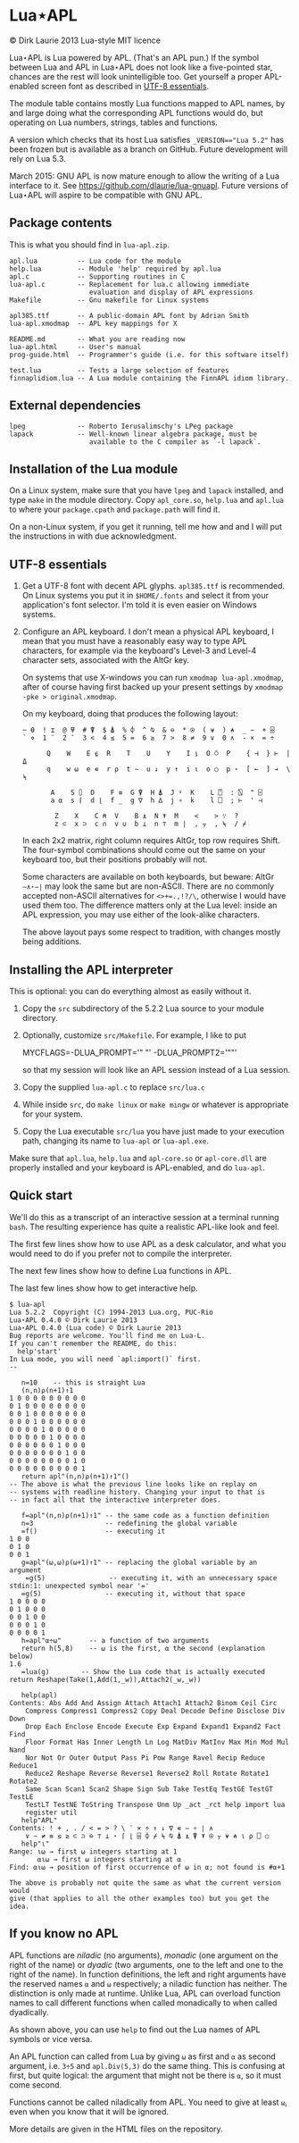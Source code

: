 Lua⋆APL
=======

© Dirk Laurie 2013 Lua-style MIT licence

Lua⋆APL is Lua powered by APL. (That's an APL pun.) If the symbol between Lua and APL in Lua⋆APL does not look like a five-pointed star, chances are the rest will look unintelligible too. Get yourself a proper APL-enabled screen font as described in [UTF-8 essentials](#utf-8-essentials).

The module table contains mostly Lua functions mapped to APL names, by and large doing what the corresponding APL functions would do, but operating on Lua numbers, strings, tables and functions.

A version which checks that its host Lua satisfies `_VERSION=="Lua 5.2"` has been frozen but is available as a branch on GitHub. Future development will rely on Lua 5.3.

March 2015: GNU APL is now mature enough to allow the writing of a Lua interface to it. See <https://github.com/dlaurie/lua-gnuapl>. Future versions of Lua⋆APL will aspire to be compatible with GNU APL.

Package contents
----------------

This is what you should find in `lua-apl.zip`.

    apl.lua          -- Lua code for the module
    help.lua         -- Module 'help' required by apl.lua
    apl.c            -- Supporting routines in C 
    lua-apl.c        -- Replacement for lua.c allowing immediate 
                        evaluation and display of APL expressions
    Makefile         -- Gnu makefile for Linux systems

    apl385.ttf       -- A public-domain APL font by Adrian Smith
    lua-apl.xmodmap  -- APL key mappings for X

    README.md        -- What you are reading now
    lua-apl.html     -- User's manual
    prog-guide.html  -- Programmer's guide (i.e. for this software itself)

    test.lua         -- Tests a large selection of features
    finnaplidiom.lua -- A Lua module containing the FinnAPL idiom library.

External dependencies
---------------------

    lpeg             -- Roberto Ierusalimschy's LPeg package
    lapack           -- Well-known linear algebra package, must be 
                        available to the C compiler as `-l lapack`.                    

Installation of the Lua module
------------------------------

On a Linux system, make sure that you have `lpeg` and `lapack` installed, and type `make` in the module directory. Copy `apl_core.so`, `help.lua` and `apl.lua` to where your `package.cpath` and `package.path` will find it.

On a non-Linux system, if you get it running, tell me how and and I will put the instructions in with due acknowledgment.

UTF-8 essentials
----------------

1.  Get a UTF-8 font with decent APL glyphs. `apl385.ttf` is recommended. On Linux systems you put it in `$HOME/.fonts` and select it from your application's font selector. I'm told it is even easier on Windows systems.

2.  Configure an APL keyboard. I don't mean a physical APL keyboard, I mean that you must have a reasonably easy way to type APL characters, for example via the keyboard's Level-3 and Level-4 character sets, associated with the AltGr key.

    On systems that use X-windows you can run `xmodmap lua-apl.xmodmap`, after of course having first backed up your present settings by `xmodmap -pke > original.xmodmap`.

    On my keyboard, doing that produces the following layout:

        ~ ⍬  ! ⌶  @ ⍫  # ⍒  $ ⍋  % ⌽  ^ ⍉  & ⊖  * ⍟  ( ⍱  ) ⍲  _ −  + ⌹
        ` ⋄  1 ¨  2 ¯  3 <  4 ≤  5 =  6 ≥  7 >  8 ≠  9 ∨  0 ∧  - ×  = ÷

              Q    W    E ⍷  R    T    U    Y    I ⍸  O ⍥  P    { ⊣  } ⊢  | ⍙
              q    w ⍵  e ∊  r ⍴  t ∼  u ↓  y ↑  i ⍳  o ○  p ⋆  [ ←  ] →  \ ⍀

               A    S ⌷  D    F ≡  G ⍒  H ⍋  J ⍤  K    L ⍞  : ⍂  " ⌻
               a ⍺  s ⌈  d ⌊  f _  g ∇  h ∆  j ∘  k    l ⎕  ; ⊢  ' ⊣ 

                Z    X    C ⍝  V    B ⍎  N ⍕  M    <    > ∵  ?
                z ⊂  x ⊃  c ∩  v ∪  b ⊥  n ⊤  m ∣  , ⍪  , ⍀  / ⌿       

    In each 2x2 matrix, right column requires AltGr, top row requires Shift. The four-symbol combinations should come out the same on your keyboard too, but their positions probably will not.

    Some characters are available on both keyboards, but beware: AltGr `∼∧⋆−∣` may look the same but are non-ASCII. There are no commonly accepted non-ASCII alternatives for `<>+=.,!?/\`, otherwise I would have used them too. The difference matters only at the Lua level: inside an APL expression, you may use either of the look-alike characters.

    The above layout pays some respect to tradition, with changes mostly being additions.

Installing the APL interpreter
------------------------------

This is optional: you can do everything almost as easily without it.

1.  Copy the `src` subdirectory of the 5.2.2 Lua source to your module directory.
2.  Optionally, customize `src/Makefile`. For example, I like to put

    MYCFLAGS=-DLUA\_PROMPT='" "' -DLUA\_PROMPT2='""'

    so that my session will look like an APL session instead of a Lua session.
3.  Copy the supplied `lua-apl.c` to replace `src/lua.c`
4.  While inside `src`, do `make linux` or `make mingw` or whatever is appropriate for your system.
5.  Copy the Lua executable `src/lua` you have just made to your execution path, changing its name to `lua-apl` or `lua-apl.exe`.

Make sure that `apl.lua`, `help.lua` and `apl-core.so` or `apl-core.dll` are properly installed and your keyboard is APL-enabled, and do `lua-apl`.

Quick start
-----------

We'll do this as a transcript of an interactive session at a terminal running `bash`. The resulting experience has quite a realistic APL-like look and feel.

The first few lines show how to use APL as a desk calculator, and what you would need to do if you prefer not to compile the interpreter.

The next few lines show how to define Lua functions in APL.

The last few lines show how to get interactive help.

    $ lua-apl
    Lua 5.2.2  Copyright (C) 1994-2013 Lua.org, PUC-Rio
    Lua⋆APL 0.4.0 © Dirk Laurie 2013
    Lua⋆APL 0.4.0 (Lua code) © Dirk Laurie 2013
    Bug reports are welcome. You'll find me on Lua-L.
    If you can't remember the README, do this:
      help'start'
    In Lua mode, you will need `apl:import()` first.
    --

       n=10    -- this is straight Lua
       (n,n)⍴(n+1)↑1
    1 0 0 0 0 0 0 0 0 0
    0 1 0 0 0 0 0 0 0 0
    0 0 1 0 0 0 0 0 0 0
    0 0 0 1 0 0 0 0 0 0
    0 0 0 0 1 0 0 0 0 0
    0 0 0 0 0 1 0 0 0 0
    0 0 0 0 0 0 1 0 0 0
    0 0 0 0 0 0 0 1 0 0
    0 0 0 0 0 0 0 0 1 0
    0 0 0 0 0 0 0 0 0 1
       return apl"(n,n)⍴(n+1)↑1"()
    -- The above is what the previous line looks like on replay on
    -- systems with readline history. Changing your input to that is
    -- in fact all that the interactive interpreter does.

       f=apl"(n,n)⍴(n+1)↑1" -- the same code as a function definition
       n=3                  -- redefining the global variable
       =f()                 -- executing it
    1 0 0
    0 1 0
    0 0 1
       g=apl"(⍵,⍵)⍴(⍵+1)↑1" -- replacing the global variable by an argument
        =g(5)                -- executing it, with an unnecessary space
    stdin:1: unexpected symbol near '='
       =g(5)                -- executing it, without that space
    1 0 0 0 0
    0 1 0 0 0
    0 0 1 0 0
    0 0 0 1 0
    0 0 0 0 1
       h=apl"⍺÷⍵"       -- a function of two arguments
       return h(5,8)    -- ⍵ is the first, ⍺ the second (explanation below)
    1.6
       =lua(g)        -- Show the Lua code that is actually executed
    return Reshape(Take(1,Add(1,_w)),Attach2(_w,_w))

       help(apl)
    Contents: Abs Add And Assign Attach Attach1 Attach2 Binom Ceil Circ
        Compress Compress1 Compress2 Copy Deal Decode Define Disclose Div Down
        Drop Each Enclose Encode Execute Exp Expand Expand1 Expand2 Fact Find
        Floor Format Has Inner Length Ln Log MatDiv MatInv Max Min Mod Mul Nand
        Nor Not Or Outer Output Pass Pi Pow Range Ravel Recip Reduce Reduce1
        Reduce2 Reshape Reverse Reverse1 Reverse2 Roll Rotate Rotate1 Rotate2
        Same Scan Scan1 Scan2 Shape Sign Sub Take TestEq TestGE TestGT TestLE
        TestLT TestNE ToString Transpose Unm Up _act _rct help import lua
        register util
       help"APL"
    Contents: ! + , . / < = > ? \ ¨ × ÷ ↑ ↓ ∇ ∊ − ∘ ∣ ∧
        ∨ ∼ ≠ ≡ ≤ ≥ ⊂ ⊃ ⊖ ⊤ ⊥ ⋆ ⌈ ⌊ ⌹ ⌽ ⌿ ⍀ ⍉ ⍋ ⍎ ⍒ ⍕ ⍟ ⍪ ⍱ ⍲ ⍳ ⍴ ⎕ ○
       help"⍳"
    Range: ⍳⍵ → first ⍵ integers starting at 1
           ⍺⍳⍵ → first ⍵ integers starting at ⍺ 
    Find: ⍺⍳⍵ → position of first occurrence of ⍵ in ⍺; not found is #⍺+1

    The above is probably not quite the same as what the current version would 
    give (that applies to all the other examples too) but you get the idea.

If you know no APL
------------------

APL functions are *niladic* (no arguments), *monadic* (one argument on the right of the name) or *dyadic* (two arguments, one to the left and one to the right of the name). In function definitions, the left and right arguments have the reserved names `⍺` and `⍵` respectively; a niladic function has neither. The distinction is only made at runtime. Unlike Lua, APL can overload function names to call different functions when called monadically to when called dyadically.

As shown above, you can use `help` to find out the Lua names of APL symbols or vice versa.

An APL function can called from Lua by giving `⍵` as first and `⍺` as second argument, i.e. `3÷5` and `apl.Div(5,3)` do the same thing. This is confusing at first, but quite logical: the argument that might not be there is `⍺`, so it must come second.

Functions cannot be called niladically from APL. You need to give at least `⍵`, even when you know that it will be ignored.

More details are given in the HTML files on the repository.
